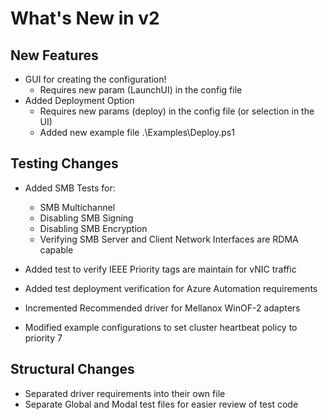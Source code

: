 # What's New in v2

## New Features

- GUI for creating the configuration!
  - Requires new param (LaunchUI) in the config file
- Added Deployment Option
  - Requires new params (deploy) in the config file (or selection in the UI)
  - Added new example file .\Examples\Deploy.ps1

## Testing Changes

- Added SMB Tests for:
  - SMB Multichannel
  - Disabling SMB Signing
  - Disabling SMB Encryption
  - Verifying SMB Server and Client Network Interfaces are RDMA capable

- Added test to verify IEEE Priority tags are maintain for vNIC traffic
- Added test deployment verification for Azure Automation requirements

- Incremented Recommended driver for Mellanox WinOF-2 adapters
- Modified example configurations to set cluster heartbeat policy to priority 7

## Structural Changes

- Separated driver requirements into their own file
- Separate Global and Modal test files for easier review of test code
